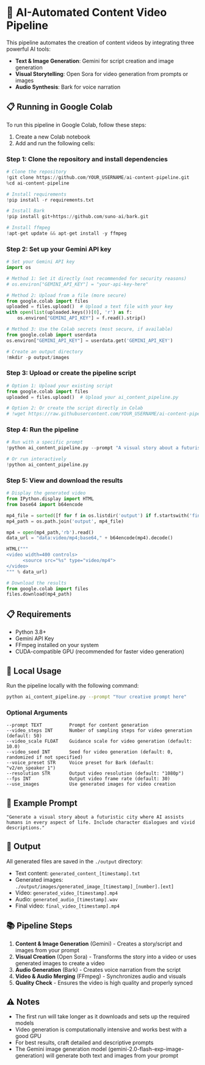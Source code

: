 # 🌟 AI-Automated Content Video Pipeline

This pipeline automates the creation of content videos by integrating three powerful AI tools:
- **Text & Image Generation**: Gemini for script creation and image generation
- **Visual Storytelling**: Open Sora for video generation from prompts or images
- **Audio Synthesis**: Bark for voice narration

## 📋 Running in Google Colab

To run this pipeline in Google Colab, follow these steps:

1. Create a new Colab notebook
2. Add and run the following cells:

### Step 1: Clone the repository and install dependencies

```python
# Clone the repository 
!git clone https://github.com/YOUR_USERNAME/ai-content-pipeline.git
%cd ai-content-pipeline

# Install requirements
!pip install -r requirements.txt

# Install Bark
!pip install git+https://github.com/suno-ai/bark.git

# Install ffmpeg
!apt-get update && apt-get install -y ffmpeg
```

### Step 2: Set up your Gemini API key

```python
# Set your Gemini API key
import os

# Method 1: Set it directly (not recommended for security reasons)
# os.environ["GEMINI_API_KEY"] = "your-api-key-here"

# Method 2: Upload from a file (more secure)
from google.colab import files
uploaded = files.upload()  # Upload a text file with your key
with open(list(uploaded.keys())[0], 'r') as f:
    os.environ["GEMINI_API_KEY"] = f.read().strip()

# Method 3: Use the Colab secrets (most secure, if available)
from google.colab import userdata
os.environ["GEMINI_API_KEY"] = userdata.get('GEMINI_API_KEY')

# Create an output directory
!mkdir -p output/images
```

### Step 3: Upload or create the pipeline script

```python
# Option 1: Upload your existing script
from google.colab import files
uploaded = files.upload()  # Upload your ai_content_pipeline.py

# Option 2: Or create the script directly in Colab
# !wget https://raw.githubusercontent.com/YOUR_USERNAME/ai-content-pipeline/main/ai_content_pipeline.py
```

### Step 4: Run the pipeline

```python
# Run with a specific prompt
!python ai_content_pipeline.py --prompt "A visual story about a futuristic city where AI assists humans in daily life. The story follows a day in the life of a young professional named Maya who interacts with various AI systems throughout her day."

# Or run interactively
!python ai_content_pipeline.py
```

### Step 5: View and download the results

```python
# Display the generated video
from IPython.display import HTML
from base64 import b64encode

mp4_file = sorted([f for f in os.listdir('output') if f.startswith('final_video') and f.endswith('.mp4')])[-1]
mp4_path = os.path.join('output', mp4_file)

mp4 = open(mp4_path,'rb').read()
data_url = "data:video/mp4;base64," + b64encode(mp4).decode()

HTML("""
<video width=400 controls>
      <source src="%s" type="video/mp4">
</video>
""" % data_url)

# Download the results
from google.colab import files
files.download(mp4_path)
```

## 📋 Requirements

- Python 3.8+
- Gemini API Key
- FFmpeg installed on your system
- CUDA-compatible GPU (recommended for faster video generation)

## 🚀 Local Usage

Run the pipeline locally with the following command:

```bash
python ai_content_pipeline.py --prompt "Your creative prompt here"
```

### Optional Arguments

```
--prompt TEXT          Prompt for content generation
--video_steps INT      Number of sampling steps for video generation (default: 50)
--video_scale FLOAT    Guidance scale for video generation (default: 10.0)
--video_seed INT       Seed for video generation (default: 0, randomized if not specified)
--voice_preset STR     Voice preset for Bark (default: "v2/en_speaker_1")
--resolution STR       Output video resolution (default: "1080p")
--fps INT              Output video frame rate (default: 30)
--use_images           Use generated images for video creation
```

## 📝 Example Prompt

```
"Generate a visual story about a futuristic city where AI assists humans in every aspect of life. Include character dialogues and vivid descriptions."
```

## 📂 Output

All generated files are saved in the `./output` directory:
- Text content: `generated_content_[timestamp].txt`
- Generated images: `./output/images/generated_image_[timestamp]_[number].[ext]`
- Video: `generated_video_[timestamp].mp4`
- Audio: `generated_audio_[timestamp].wav`
- Final video: `final_video_[timestamp].mp4`

## 📚 Pipeline Steps

1. **Content & Image Generation** (Gemini) - Creates a story/script and images from your prompt
2. **Visual Creation** (Open Sora) - Transforms the story into a video or uses generated images to create a video
3. **Audio Generation** (Bark) - Creates voice narration from the script
4. **Video & Audio Merging** (FFmpeg) - Synchronizes audio and visuals
5. **Quality Check** - Ensures the video is high quality and properly synced

## ⚠️ Notes

- The first run will take longer as it downloads and sets up the required models
- Video generation is computationally intensive and works best with a good GPU
- For best results, craft detailed and descriptive prompts
- The Gemini image generation model (gemini-2.0-flash-exp-image-generation) will generate both text and images from your prompt
